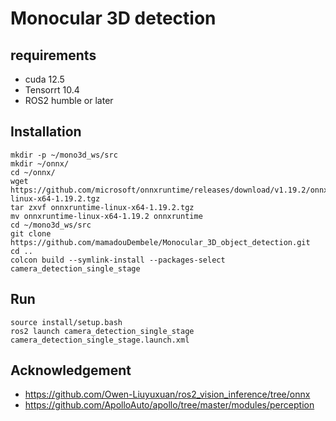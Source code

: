# Monocular 3D detection

## requirements

* cuda 12.5
* Tensorrt 10.4
* ROS2 humble or later

## Installation
```
mkdir -p ~/mono3d_ws/src
mkdir ~/onnx/
cd ~/onnx/
wget https://github.com/microsoft/onnxruntime/releases/download/v1.19.2/onnxruntime-linux-x64-1.19.2.tgz
tar zxvf onnxruntime-linux-x64-1.19.2.tgz
mv onnxruntime-linux-x64-1.19.2 onnxruntime
cd ~/mono3d_ws/src
git clone https://github.com/mamadouDembele/Monocular_3D_object_detection.git
cd ..
colcon build --symlink-install --packages-select camera_detection_single_stage
```
## Run
```
source install/setup.bash
ros2 launch camera_detection_single_stage camera_detection_single_stage.launch.xml
```

## Acknowledgement
* https://github.com/Owen-Liuyuxuan/ros2_vision_inference/tree/onnx
* https://github.com/ApolloAuto/apollo/tree/master/modules/perception
